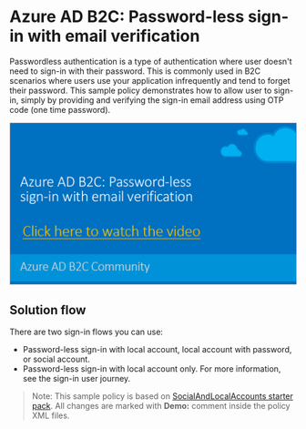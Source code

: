 # Azure AD B2C: Password-less sign-in with email verification
Passwordless authentication is a type of authentication where user doesn't need to sign-in with their password. This is commonly used in B2C scenarios where users use your application infrequently and tend to forget their password. This sample policy demonstrates how to allow user to sign-in, simply by providing and verifying the sign-in email address using OTP code (one time password). 

[![Password-less sign-in with email verification video](media/link-to-youtube.png)](https://youtu.be/bzqMDPnV5G0)

## Solution flow
There are two sign-in flows you can use:
* Password-less sign-in with local account, local account with password, or social account. 
* Password-less sign-in with local account only. For more information, see the sign-in user journey.

> Note:  This sample policy is based on [SocialAndLocalAccounts starter pack](../../../SocialAndLocalAccounts). All changes are marked with **Demo:** comment inside the policy XML files.


